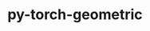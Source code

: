 ---
title: "py-torch-geometric"
layout: cache
categories: [package, develop]
meta: {"versions": ["2.1.0.post1"], "compilers": ["apple-clang@=14.0.0", "apple-clang@=14.0.3", "gcc@=11.3.0", "gcc@=7.3.1"], "oss": ["amzn2", "ubuntu22.04", "ventura"], "platforms": ["darwin", "linux"], "targets": ["aarch64", "ivybridge", "x86_64_v3", "x86_64_v4"], "stacks": ["ml-darwin-aarch64-mps", "ml-linux-x86_64-cpu", "ml-linux-x86_64-cuda", "root"], "num_specs": 80, "num_specs_by_stack": {"root": 80, "ml-darwin-aarch64-mps": 11, "ml-linux-x86_64-cpu": 18, "ml-linux-x86_64-cuda": 23}}
spec_details: [{"hash": "4biu4r6tb2ljllaaihkgho66oicrcctj", "compiler": "apple-clang@=14.0.0", "versions": ["2.1.0.post1"], "os": "ventura", "platform": "darwin", "target": "aarch64", "variants": ["build_system=python_pip", "~cuda"], "stacks": ["root", "ml-darwin-aarch64-mps"], "size": "-", "tarball": "https://binaries.spack.io/develop/build_cache/darwin-ventura-aarch64/apple-clang-14.0.0/py-torch-geometric-2.1.0.post1/darwin-ventura-aarch64-apple-clang-14.0.0-py-torch-geometric-2.1.0.post1-4biu4r6tb2ljllaaihkgho66oicrcctj.spack"}, {"hash": "obgv6v3fjjwtsndza44cskkqzmpccawl", "compiler": "apple-clang@=14.0.0", "versions": ["2.1.0.post1"], "os": "ventura", "platform": "darwin", "target": "aarch64", "variants": ["build_system=python_pip", "~cuda"], "stacks": ["root", "ml-darwin-aarch64-mps"], "size": "-", "tarball": "https://binaries.spack.io/develop/build_cache/darwin-ventura-aarch64/apple-clang-14.0.0/py-torch-geometric-2.1.0.post1/darwin-ventura-aarch64-apple-clang-14.0.0-py-torch-geometric-2.1.0.post1-obgv6v3fjjwtsndza44cskkqzmpccawl.spack"}, {"hash": "4mht6eundhnles5o2uv5iw5qr5jsrvwu", "compiler": "apple-clang@=14.0.0", "versions": ["2.1.0.post1"], "os": "ventura", "platform": "darwin", "target": "aarch64", "variants": ["build_system=python_pip", "~cuda"], "stacks": ["root", "ml-darwin-aarch64-mps"], "size": "-", "tarball": "https://binaries.spack.io/develop/build_cache/darwin-ventura-aarch64/apple-clang-14.0.0/py-torch-geometric-2.1.0.post1/darwin-ventura-aarch64-apple-clang-14.0.0-py-torch-geometric-2.1.0.post1-4mht6eundhnles5o2uv5iw5qr5jsrvwu.spack"}, {"hash": "52wdow6wqfwea2qazllyqbtywuv2dbpk", "compiler": "apple-clang@=14.0.3", "versions": ["2.1.0.post1"], "os": "ventura", "platform": "darwin", "target": "aarch64", "variants": ["build_system=python_pip", "~cuda"], "stacks": ["root", "ml-darwin-aarch64-mps"], "size": "-", "tarball": "https://binaries.spack.io/develop/build_cache/darwin-ventura-aarch64/apple-clang-14.0.3/py-torch-geometric-2.1.0.post1/darwin-ventura-aarch64-apple-clang-14.0.3-py-torch-geometric-2.1.0.post1-52wdow6wqfwea2qazllyqbtywuv2dbpk.spack"}, {"hash": "3q6yhhsrecw4m4zlbp6zz4cfytqzompa", "compiler": "apple-clang@=14.0.3", "versions": ["2.1.0.post1"], "os": "ventura", "platform": "darwin", "target": "aarch64", "variants": ["build_system=python_pip", "~cuda"], "stacks": ["root", "ml-darwin-aarch64-mps"], "size": "-", "tarball": "https://binaries.spack.io/develop/build_cache/darwin-ventura-aarch64/apple-clang-14.0.3/py-torch-geometric-2.1.0.post1/darwin-ventura-aarch64-apple-clang-14.0.3-py-torch-geometric-2.1.0.post1-3q6yhhsrecw4m4zlbp6zz4cfytqzompa.spack"}, {"hash": "gm5zpim7pybhw6lduh776wbhvp6lfann", "compiler": "apple-clang@=14.0.3", "versions": ["2.1.0.post1"], "os": "ventura", "platform": "darwin", "target": "aarch64", "variants": ["build_system=python_pip", "~cuda"], "stacks": ["root", "ml-darwin-aarch64-mps"], "size": "-", "tarball": "https://binaries.spack.io/develop/build_cache/darwin-ventura-aarch64/apple-clang-14.0.3/py-torch-geometric-2.1.0.post1/darwin-ventura-aarch64-apple-clang-14.0.3-py-torch-geometric-2.1.0.post1-gm5zpim7pybhw6lduh776wbhvp6lfann.spack"}, {"hash": "l5bxvh2qarp6na3pgntgjyifgglvdbgy", "compiler": "apple-clang@=14.0.3", "versions": ["2.1.0.post1"], "os": "ventura", "platform": "darwin", "target": "aarch64", "variants": ["build_system=python_pip", "~cuda"], "stacks": ["root", "ml-darwin-aarch64-mps"], "size": "-", "tarball": "https://binaries.spack.io/develop/build_cache/darwin-ventura-aarch64/apple-clang-14.0.3/py-torch-geometric-2.1.0.post1/darwin-ventura-aarch64-apple-clang-14.0.3-py-torch-geometric-2.1.0.post1-l5bxvh2qarp6na3pgntgjyifgglvdbgy.spack"}, {"hash": "mcn4z7ztke5il6wlce5avm5veessemhx", "compiler": "apple-clang@=14.0.3", "versions": ["2.1.0.post1"], "os": "ventura", "platform": "darwin", "target": "aarch64", "variants": ["build_system=python_pip", "~cuda"], "stacks": ["root", "ml-darwin-aarch64-mps"], "size": "-", "tarball": "https://binaries.spack.io/develop/build_cache/darwin-ventura-aarch64/apple-clang-14.0.3/py-torch-geometric-2.1.0.post1/darwin-ventura-aarch64-apple-clang-14.0.3-py-torch-geometric-2.1.0.post1-mcn4z7ztke5il6wlce5avm5veessemhx.spack"}, {"hash": "yvq7fbsmxletj2qubqhemhxdryjpwqiv", "compiler": "apple-clang@=14.0.3", "versions": ["2.1.0.post1"], "os": "ventura", "platform": "darwin", "target": "aarch64", "variants": ["build_system=python_pip", "~cuda"], "stacks": ["root", "ml-darwin-aarch64-mps"], "size": "-", "tarball": "https://binaries.spack.io/develop/build_cache/darwin-ventura-aarch64/apple-clang-14.0.3/py-torch-geometric-2.1.0.post1/darwin-ventura-aarch64-apple-clang-14.0.3-py-torch-geometric-2.1.0.post1-yvq7fbsmxletj2qubqhemhxdryjpwqiv.spack"}, {"hash": "lgxqocn56lztgrsdajsnxwhcu2usmxwv", "compiler": "apple-clang@=14.0.3", "versions": ["2.1.0.post1"], "os": "ventura", "platform": "darwin", "target": "aarch64", "variants": ["build_system=python_pip", "~cuda"], "stacks": ["root", "ml-darwin-aarch64-mps"], "size": "-", "tarball": "https://binaries.spack.io/develop/build_cache/darwin-ventura-aarch64/apple-clang-14.0.3/py-torch-geometric-2.1.0.post1/darwin-ventura-aarch64-apple-clang-14.0.3-py-torch-geometric-2.1.0.post1-lgxqocn56lztgrsdajsnxwhcu2usmxwv.spack"}, {"hash": "zfg3oobdhkh3zchjjna3hlwxymd3c2py", "compiler": "apple-clang@=14.0.3", "versions": ["2.1.0.post1"], "os": "ventura", "platform": "darwin", "target": "aarch64", "variants": ["build_system=python_pip", "~cuda"], "stacks": ["root", "ml-darwin-aarch64-mps"], "size": "-", "tarball": "https://binaries.spack.io/develop/build_cache/darwin-ventura-aarch64/apple-clang-14.0.3/py-torch-geometric-2.1.0.post1/darwin-ventura-aarch64-apple-clang-14.0.3-py-torch-geometric-2.1.0.post1-zfg3oobdhkh3zchjjna3hlwxymd3c2py.spack"}, {"hash": "qndzbxpekh6ohdzlec57c6z5cz5ewf3z", "compiler": "gcc@=7.3.1", "versions": ["2.1.0.post1"], "os": "amzn2", "platform": "linux", "target": "ivybridge", "variants": ["build_system=python_pip", "~cuda"], "stacks": ["root"], "size": "-", "tarball": "https://binaries.spack.io/develop/build_cache/linux-amzn2-ivybridge/gcc-7.3.1/py-torch-geometric-2.1.0.post1/linux-amzn2-ivybridge-gcc-7.3.1-py-torch-geometric-2.1.0.post1-qndzbxpekh6ohdzlec57c6z5cz5ewf3z.spack"}, {"hash": "hqsephojmtlb7vv2rx2ujsd5t2z2tb75", "compiler": "gcc@=7.3.1", "versions": ["2.1.0.post1"], "os": "amzn2", "platform": "linux", "target": "ivybridge", "variants": ["build_system=python_pip", "+cuda"], "stacks": ["root"], "size": "-", "tarball": "https://binaries.spack.io/develop/build_cache/linux-amzn2-ivybridge/gcc-7.3.1/py-torch-geometric-2.1.0.post1/linux-amzn2-ivybridge-gcc-7.3.1-py-torch-geometric-2.1.0.post1-hqsephojmtlb7vv2rx2ujsd5t2z2tb75.spack"}, {"hash": "ojhi5nyett7abv2uvundoiu2nn274xq5", "compiler": "gcc@=7.3.1", "versions": ["2.1.0.post1"], "os": "amzn2", "platform": "linux", "target": "ivybridge", "variants": ["build_system=python_pip", "~cuda"], "stacks": ["root"], "size": "-", "tarball": "https://binaries.spack.io/develop/build_cache/linux-amzn2-ivybridge/gcc-7.3.1/py-torch-geometric-2.1.0.post1/linux-amzn2-ivybridge-gcc-7.3.1-py-torch-geometric-2.1.0.post1-ojhi5nyett7abv2uvundoiu2nn274xq5.spack"}, {"hash": "oq6pcethrjw5ibgqifhcw3nzyg3ka6ui", "compiler": "gcc@=7.3.1", "versions": ["2.1.0.post1"], "os": "amzn2", "platform": "linux", "target": "ivybridge", "variants": ["build_system=python_pip", "+cuda"], "stacks": ["root"], "size": "-", "tarball": "https://binaries.spack.io/develop/build_cache/linux-amzn2-ivybridge/gcc-7.3.1/py-torch-geometric-2.1.0.post1/linux-amzn2-ivybridge-gcc-7.3.1-py-torch-geometric-2.1.0.post1-oq6pcethrjw5ibgqifhcw3nzyg3ka6ui.spack"}, {"hash": "nc2xxrpiwufpx6z4cmt4ctolosrvfjfm", "compiler": "gcc@=7.3.1", "versions": ["2.1.0.post1"], "os": "amzn2", "platform": "linux", "target": "ivybridge", "variants": ["build_system=python_pip", "+cuda"], "stacks": ["root"], "size": "-", "tarball": "https://binaries.spack.io/develop/build_cache/linux-amzn2-ivybridge/gcc-7.3.1/py-torch-geometric-2.1.0.post1/linux-amzn2-ivybridge-gcc-7.3.1-py-torch-geometric-2.1.0.post1-nc2xxrpiwufpx6z4cmt4ctolosrvfjfm.spack"}, {"hash": "vanlcqkrjxp3sajcj4h2bpdminrxisfq", "compiler": "gcc@=7.3.1", "versions": ["2.1.0.post1"], "os": "amzn2", "platform": "linux", "target": "ivybridge", "variants": ["build_system=python_pip", "~cuda"], "stacks": ["root"], "size": "-", "tarball": "https://binaries.spack.io/develop/build_cache/linux-amzn2-ivybridge/gcc-7.3.1/py-torch-geometric-2.1.0.post1/linux-amzn2-ivybridge-gcc-7.3.1-py-torch-geometric-2.1.0.post1-vanlcqkrjxp3sajcj4h2bpdminrxisfq.spack"}, {"hash": "3wxtnyjxelunck6jl7kfdrt4ah6dsdyd", "compiler": "gcc@=7.3.1", "versions": ["2.1.0.post1"], "os": "amzn2", "platform": "linux", "target": "ivybridge", "variants": ["build_system=python_pip", "+cuda"], "stacks": ["root"], "size": "-", "tarball": "https://binaries.spack.io/develop/build_cache/linux-amzn2-ivybridge/gcc-7.3.1/py-torch-geometric-2.1.0.post1/linux-amzn2-ivybridge-gcc-7.3.1-py-torch-geometric-2.1.0.post1-3wxtnyjxelunck6jl7kfdrt4ah6dsdyd.spack"}, {"hash": "m5og7eswuuzo6kicbhv5vto7sspops4v", "compiler": "gcc@=7.3.1", "versions": ["2.1.0.post1"], "os": "amzn2", "platform": "linux", "target": "x86_64_v3", "variants": ["build_system=python_pip", "+cuda"], "stacks": ["root"], "size": "-", "tarball": "https://binaries.spack.io/develop/build_cache/linux-amzn2-x86_64_v3/gcc-7.3.1/py-torch-geometric-2.1.0.post1/linux-amzn2-x86_64_v3-gcc-7.3.1-py-torch-geometric-2.1.0.post1-m5og7eswuuzo6kicbhv5vto7sspops4v.spack"}, {"hash": "2cxs3mt3bf3ql5gd7z73bmw3b2l5oiza", "compiler": "gcc@=7.3.1", "versions": ["2.1.0.post1"], "os": "amzn2", "platform": "linux", "target": "x86_64_v3", "variants": ["build_system=python_pip", "~cuda"], "stacks": ["root"], "size": "-", "tarball": "https://binaries.spack.io/develop/build_cache/linux-amzn2-x86_64_v3/gcc-7.3.1/py-torch-geometric-2.1.0.post1/linux-amzn2-x86_64_v3-gcc-7.3.1-py-torch-geometric-2.1.0.post1-2cxs3mt3bf3ql5gd7z73bmw3b2l5oiza.spack"}, {"hash": "2dme4ep7vz7q27yi6uppv6mgnkcuhuz7", "compiler": "gcc@=7.3.1", "versions": ["2.1.0.post1"], "os": "amzn2", "platform": "linux", "target": "x86_64_v3", "variants": ["build_system=python_pip", "+cuda"], "stacks": ["root"], "size": "-", "tarball": "https://binaries.spack.io/develop/build_cache/linux-amzn2-x86_64_v3/gcc-7.3.1/py-torch-geometric-2.1.0.post1/linux-amzn2-x86_64_v3-gcc-7.3.1-py-torch-geometric-2.1.0.post1-2dme4ep7vz7q27yi6uppv6mgnkcuhuz7.spack"}, {"hash": "kwu4xc5nctjy4qlnqmgj6lum2tzo3vmd", "compiler": "gcc@=7.3.1", "versions": ["2.1.0.post1"], "os": "amzn2", "platform": "linux", "target": "x86_64_v3", "variants": ["+cuda"], "stacks": ["root"], "size": "-", "tarball": "https://binaries.spack.io/develop/build_cache/linux-amzn2-x86_64_v3/gcc-7.3.1/py-torch-geometric-2.1.0.post1/linux-amzn2-x86_64_v3-gcc-7.3.1-py-torch-geometric-2.1.0.post1-kwu4xc5nctjy4qlnqmgj6lum2tzo3vmd.spack"}, {"hash": "scshlmianhvgpe73vtuy6jwkcslijrah", "compiler": "gcc@=7.3.1", "versions": ["2.1.0.post1"], "os": "amzn2", "platform": "linux", "target": "x86_64_v3", "variants": ["build_system=python_pip", "~cuda"], "stacks": ["root"], "size": "-", "tarball": "https://binaries.spack.io/develop/build_cache/linux-amzn2-x86_64_v3/gcc-7.3.1/py-torch-geometric-2.1.0.post1/linux-amzn2-x86_64_v3-gcc-7.3.1-py-torch-geometric-2.1.0.post1-scshlmianhvgpe73vtuy6jwkcslijrah.spack"}, {"hash": "bmloh4um3mbug2c457yjjy65mss3tar4", "compiler": "gcc@=7.3.1", "versions": ["2.1.0.post1"], "os": "amzn2", "platform": "linux", "target": "x86_64_v3", "variants": ["~cuda"], "stacks": ["root"], "size": "-", "tarball": "https://binaries.spack.io/develop/build_cache/linux-amzn2-x86_64_v3/gcc-7.3.1/py-torch-geometric-2.1.0.post1/linux-amzn2-x86_64_v3-gcc-7.3.1-py-torch-geometric-2.1.0.post1-bmloh4um3mbug2c457yjjy65mss3tar4.spack"}, {"hash": "mwxaf4lztruu7fgiqzbkqnnrf3zlqskp", "compiler": "gcc@=7.3.1", "versions": ["2.1.0.post1"], "os": "amzn2", "platform": "linux", "target": "x86_64_v3", "variants": ["build_system=python_pip", "~cuda"], "stacks": ["root", "ml-linux-x86_64-cpu"], "size": "-", "tarball": "https://binaries.spack.io/develop/build_cache/linux-amzn2-x86_64_v3/gcc-7.3.1/py-torch-geometric-2.1.0.post1/linux-amzn2-x86_64_v3-gcc-7.3.1-py-torch-geometric-2.1.0.post1-mwxaf4lztruu7fgiqzbkqnnrf3zlqskp.spack"}, {"hash": "4u2ftolfbaltzeabgtn4ky7lexok3krj", "compiler": "gcc@=7.3.1", "versions": ["2.1.0.post1"], "os": "amzn2", "platform": "linux", "target": "x86_64_v3", "variants": ["build_system=python_pip", "+cuda"], "stacks": ["root"], "size": "-", "tarball": "https://binaries.spack.io/develop/build_cache/linux-amzn2-x86_64_v3/gcc-7.3.1/py-torch-geometric-2.1.0.post1/linux-amzn2-x86_64_v3-gcc-7.3.1-py-torch-geometric-2.1.0.post1-4u2ftolfbaltzeabgtn4ky7lexok3krj.spack"}, {"hash": "yetsotnhkm4pyz2ud5m6nfee4xmq5yhq", "compiler": "gcc@=7.3.1", "versions": ["2.1.0.post1"], "os": "amzn2", "platform": "linux", "target": "x86_64_v3", "variants": ["build_system=python_pip", "+cuda"], "stacks": ["root"], "size": "-", "tarball": "https://binaries.spack.io/develop/build_cache/linux-amzn2-x86_64_v3/gcc-7.3.1/py-torch-geometric-2.1.0.post1/linux-amzn2-x86_64_v3-gcc-7.3.1-py-torch-geometric-2.1.0.post1-yetsotnhkm4pyz2ud5m6nfee4xmq5yhq.spack"}, {"hash": "k2ux2krt5tjtnq5z7ju5vkxjjvkjogxb", "compiler": "gcc@=7.3.1", "versions": ["2.1.0.post1"], "os": "amzn2", "platform": "linux", "target": "x86_64_v3", "variants": ["build_system=python_pip", "~cuda"], "stacks": ["root"], "size": "-", "tarball": "https://binaries.spack.io/develop/build_cache/linux-amzn2-x86_64_v3/gcc-7.3.1/py-torch-geometric-2.1.0.post1/linux-amzn2-x86_64_v3-gcc-7.3.1-py-torch-geometric-2.1.0.post1-k2ux2krt5tjtnq5z7ju5vkxjjvkjogxb.spack"}, {"hash": "whjnitc3jrv3pnxzzc2dztoqpyupdowv", "compiler": "gcc@=7.3.1", "versions": ["2.1.0.post1"], "os": "amzn2", "platform": "linux", "target": "x86_64_v3", "variants": ["build_system=python_pip", "~cuda"], "stacks": ["root"], "size": "-", "tarball": "https://binaries.spack.io/develop/build_cache/linux-amzn2-x86_64_v3/gcc-7.3.1/py-torch-geometric-2.1.0.post1/linux-amzn2-x86_64_v3-gcc-7.3.1-py-torch-geometric-2.1.0.post1-whjnitc3jrv3pnxzzc2dztoqpyupdowv.spack"}, {"hash": "kv37pv35we6fezoa2nn3d7ujz6cw2hqh", "compiler": "gcc@=7.3.1", "versions": ["2.1.0.post1"], "os": "amzn2", "platform": "linux", "target": "x86_64_v3", "variants": ["build_system=python_pip", "+cuda"], "stacks": ["root", "ml-linux-x86_64-cuda"], "size": "-", "tarball": "https://binaries.spack.io/develop/build_cache/linux-amzn2-x86_64_v3/gcc-7.3.1/py-torch-geometric-2.1.0.post1/linux-amzn2-x86_64_v3-gcc-7.3.1-py-torch-geometric-2.1.0.post1-kv37pv35we6fezoa2nn3d7ujz6cw2hqh.spack"}, {"hash": "xtvlzglddsdgtdmpwa55pn3tvrwi5mcy", "compiler": "gcc@=7.3.1", "versions": ["2.1.0.post1"], "os": "amzn2", "platform": "linux", "target": "x86_64_v3", "variants": ["build_system=python_pip", "~cuda"], "stacks": ["root"], "size": "-", "tarball": "https://binaries.spack.io/develop/build_cache/linux-amzn2-x86_64_v3/gcc-7.3.1/py-torch-geometric-2.1.0.post1/linux-amzn2-x86_64_v3-gcc-7.3.1-py-torch-geometric-2.1.0.post1-xtvlzglddsdgtdmpwa55pn3tvrwi5mcy.spack"}, {"hash": "wkbtojrbdss5fnrehaye43dthmckqjmm", "compiler": "gcc@=7.3.1", "versions": ["2.1.0.post1"], "os": "amzn2", "platform": "linux", "target": "x86_64_v3", "variants": ["build_system=python_pip", "~cuda"], "stacks": ["root"], "size": "-", "tarball": "https://binaries.spack.io/develop/build_cache/linux-amzn2-x86_64_v3/gcc-7.3.1/py-torch-geometric-2.1.0.post1/linux-amzn2-x86_64_v3-gcc-7.3.1-py-torch-geometric-2.1.0.post1-wkbtojrbdss5fnrehaye43dthmckqjmm.spack"}, {"hash": "lrblxdre4zagrz57vv5od5ktfirjrxju", "compiler": "gcc@=7.3.1", "versions": ["2.1.0.post1"], "os": "amzn2", "platform": "linux", "target": "x86_64_v3", "variants": ["build_system=python_pip", "~cuda"], "stacks": ["root"], "size": "-", "tarball": "https://binaries.spack.io/develop/build_cache/linux-amzn2-x86_64_v3/gcc-7.3.1/py-torch-geometric-2.1.0.post1/linux-amzn2-x86_64_v3-gcc-7.3.1-py-torch-geometric-2.1.0.post1-lrblxdre4zagrz57vv5od5ktfirjrxju.spack"}, {"hash": "uwurwg4svzopabkhwecyz33kdehwzmms", "compiler": "gcc@=7.3.1", "versions": ["2.1.0.post1"], "os": "amzn2", "platform": "linux", "target": "x86_64_v3", "variants": ["build_system=python_pip", "+cuda"], "stacks": ["root"], "size": "-", "tarball": "https://binaries.spack.io/develop/build_cache/linux-amzn2-x86_64_v3/gcc-7.3.1/py-torch-geometric-2.1.0.post1/linux-amzn2-x86_64_v3-gcc-7.3.1-py-torch-geometric-2.1.0.post1-uwurwg4svzopabkhwecyz33kdehwzmms.spack"}, {"hash": "knepwknnie5ojmplhgbn2nh33n7gt5bp", "compiler": "gcc@=7.3.1", "versions": ["2.1.0.post1"], "os": "amzn2", "platform": "linux", "target": "x86_64_v3", "variants": ["build_system=python_pip", "+cuda"], "stacks": ["root"], "size": "-", "tarball": "https://binaries.spack.io/develop/build_cache/linux-amzn2-x86_64_v3/gcc-7.3.1/py-torch-geometric-2.1.0.post1/linux-amzn2-x86_64_v3-gcc-7.3.1-py-torch-geometric-2.1.0.post1-knepwknnie5ojmplhgbn2nh33n7gt5bp.spack"}, {"hash": "j2c4cjhjazeauwt35ah5s7e63qnsoqro", "compiler": "gcc@=7.3.1", "versions": ["2.1.0.post1"], "os": "amzn2", "platform": "linux", "target": "x86_64_v3", "variants": ["build_system=python_pip", "+cuda"], "stacks": ["root"], "size": "-", "tarball": "https://binaries.spack.io/develop/build_cache/linux-amzn2-x86_64_v3/gcc-7.3.1/py-torch-geometric-2.1.0.post1/linux-amzn2-x86_64_v3-gcc-7.3.1-py-torch-geometric-2.1.0.post1-j2c4cjhjazeauwt35ah5s7e63qnsoqro.spack"}, {"hash": "rugnuwin4ggpobsuxci3yktx7etd3fam", "compiler": "gcc@=7.3.1", "versions": ["2.1.0.post1"], "os": "amzn2", "platform": "linux", "target": "x86_64_v3", "variants": ["build_system=python_pip", "~cuda"], "stacks": ["root"], "size": "-", "tarball": "https://binaries.spack.io/develop/build_cache/linux-amzn2-x86_64_v3/gcc-7.3.1/py-torch-geometric-2.1.0.post1/linux-amzn2-x86_64_v3-gcc-7.3.1-py-torch-geometric-2.1.0.post1-rugnuwin4ggpobsuxci3yktx7etd3fam.spack"}, {"hash": "otdnu6oxxq6acmwhpuhshcguhu73q66m", "compiler": "gcc@=7.3.1", "versions": ["2.1.0.post1"], "os": "amzn2", "platform": "linux", "target": "x86_64_v3", "variants": ["build_system=python_pip", "+cuda"], "stacks": ["root"], "size": "-", "tarball": "https://binaries.spack.io/develop/build_cache/linux-amzn2-x86_64_v3/gcc-7.3.1/py-torch-geometric-2.1.0.post1/linux-amzn2-x86_64_v3-gcc-7.3.1-py-torch-geometric-2.1.0.post1-otdnu6oxxq6acmwhpuhshcguhu73q66m.spack"}, {"hash": "zdch2eok2sh4iav5schyho5wopuu4dh4", "compiler": "gcc@=7.3.1", "versions": ["2.1.0.post1"], "os": "amzn2", "platform": "linux", "target": "x86_64_v3", "variants": ["~cuda"], "stacks": ["root"], "size": "-", "tarball": "https://binaries.spack.io/develop/build_cache/linux-amzn2-x86_64_v3/gcc-7.3.1/py-torch-geometric-2.1.0.post1/linux-amzn2-x86_64_v3-gcc-7.3.1-py-torch-geometric-2.1.0.post1-zdch2eok2sh4iav5schyho5wopuu4dh4.spack"}, {"hash": "rjd7cwabwnxwgvlmrgb2mmumfinlxz2f", "compiler": "gcc@=7.3.1", "versions": ["2.1.0.post1"], "os": "amzn2", "platform": "linux", "target": "x86_64_v4", "variants": ["~cuda"], "stacks": ["root"], "size": "-", "tarball": "https://binaries.spack.io/develop/build_cache/linux-amzn2-x86_64_v4/gcc-7.3.1/py-torch-geometric-2.1.0.post1/linux-amzn2-x86_64_v4-gcc-7.3.1-py-torch-geometric-2.1.0.post1-rjd7cwabwnxwgvlmrgb2mmumfinlxz2f.spack"}, {"hash": "5fhdlgxnxto3vrao5jpcehedkhzycndv", "compiler": "gcc@=7.3.1", "versions": ["2.1.0.post1"], "os": "amzn2", "platform": "linux", "target": "x86_64_v4", "variants": ["+cuda"], "stacks": ["root"], "size": "-", "tarball": "https://binaries.spack.io/develop/build_cache/linux-amzn2-x86_64_v4/gcc-7.3.1/py-torch-geometric-2.1.0.post1/linux-amzn2-x86_64_v4-gcc-7.3.1-py-torch-geometric-2.1.0.post1-5fhdlgxnxto3vrao5jpcehedkhzycndv.spack"}, {"hash": "taau3vblplu3oukj7xfezqyc56jiaiuw", "compiler": "gcc@=11.3.0", "versions": ["2.1.0.post1"], "os": "ubuntu22.04", "platform": "linux", "target": "x86_64_v3", "variants": ["build_system=python_pip", "+cuda"], "stacks": ["root", "ml-linux-x86_64-cuda"], "size": "-", "tarball": "https://binaries.spack.io/develop/build_cache/linux-ubuntu22.04-x86_64_v3/gcc-11.3.0/py-torch-geometric-2.1.0.post1/linux-ubuntu22.04-x86_64_v3-gcc-11.3.0-py-torch-geometric-2.1.0.post1-taau3vblplu3oukj7xfezqyc56jiaiuw.spack"}, {"hash": "sl2agzvmckpuehc572boxcnrp4hwltpb", "compiler": "gcc@=11.3.0", "versions": ["2.1.0.post1"], "os": "ubuntu22.04", "platform": "linux", "target": "x86_64_v3", "variants": ["build_system=python_pip", "~cuda"], "stacks": ["root", "ml-linux-x86_64-cpu"], "size": "-", "tarball": "https://binaries.spack.io/develop/build_cache/linux-ubuntu22.04-x86_64_v3/gcc-11.3.0/py-torch-geometric-2.1.0.post1/linux-ubuntu22.04-x86_64_v3-gcc-11.3.0-py-torch-geometric-2.1.0.post1-sl2agzvmckpuehc572boxcnrp4hwltpb.spack"}, {"hash": "uygst326kokzpj4b56m3jowocgfkpci7", "compiler": "gcc@=11.3.0", "versions": ["2.1.0.post1"], "os": "ubuntu22.04", "platform": "linux", "target": "x86_64_v3", "variants": ["build_system=python_pip", "~cuda"], "stacks": ["root", "ml-linux-x86_64-cpu"], "size": "-", "tarball": "https://binaries.spack.io/develop/build_cache/linux-ubuntu22.04-x86_64_v3/gcc-11.3.0/py-torch-geometric-2.1.0.post1/linux-ubuntu22.04-x86_64_v3-gcc-11.3.0-py-torch-geometric-2.1.0.post1-uygst326kokzpj4b56m3jowocgfkpci7.spack"}, {"hash": "5xamp7wxcjqvgvbhxto4iitox6hf3ota", "compiler": "gcc@=11.3.0", "versions": ["2.1.0.post1"], "os": "ubuntu22.04", "platform": "linux", "target": "x86_64_v3", "variants": ["build_system=python_pip", "~cuda"], "stacks": ["root", "ml-linux-x86_64-cpu"], "size": "-", "tarball": "https://binaries.spack.io/develop/build_cache/linux-ubuntu22.04-x86_64_v3/gcc-11.3.0/py-torch-geometric-2.1.0.post1/linux-ubuntu22.04-x86_64_v3-gcc-11.3.0-py-torch-geometric-2.1.0.post1-5xamp7wxcjqvgvbhxto4iitox6hf3ota.spack"}, {"hash": "3izwhdjqjj4luo2haytpyrflbecdrju2", "compiler": "gcc@=11.3.0", "versions": ["2.1.0.post1"], "os": "ubuntu22.04", "platform": "linux", "target": "x86_64_v3", "variants": ["build_system=python_pip", "+cuda"], "stacks": ["root", "ml-linux-x86_64-cuda"], "size": "-", "tarball": "https://binaries.spack.io/develop/build_cache/linux-ubuntu22.04-x86_64_v3/gcc-11.3.0/py-torch-geometric-2.1.0.post1/linux-ubuntu22.04-x86_64_v3-gcc-11.3.0-py-torch-geometric-2.1.0.post1-3izwhdjqjj4luo2haytpyrflbecdrju2.spack"}, {"hash": "rpviojdycj7rd5zyh7oyzrm76u3pco52", "compiler": "gcc@=11.3.0", "versions": ["2.1.0.post1"], "os": "ubuntu22.04", "platform": "linux", "target": "x86_64_v3", "variants": ["build_system=python_pip", "~cuda"], "stacks": ["root", "ml-linux-x86_64-cpu"], "size": "-", "tarball": "https://binaries.spack.io/develop/build_cache/linux-ubuntu22.04-x86_64_v3/gcc-11.3.0/py-torch-geometric-2.1.0.post1/linux-ubuntu22.04-x86_64_v3-gcc-11.3.0-py-torch-geometric-2.1.0.post1-rpviojdycj7rd5zyh7oyzrm76u3pco52.spack"}, {"hash": "o55nfwxuplfgxgwjjhsjuwql3d6xtlj4", "compiler": "gcc@=11.3.0", "versions": ["2.1.0.post1"], "os": "ubuntu22.04", "platform": "linux", "target": "x86_64_v3", "variants": ["build_system=python_pip", "+cuda"], "stacks": ["root", "ml-linux-x86_64-cuda"], "size": "-", "tarball": "https://binaries.spack.io/develop/build_cache/linux-ubuntu22.04-x86_64_v3/gcc-11.3.0/py-torch-geometric-2.1.0.post1/linux-ubuntu22.04-x86_64_v3-gcc-11.3.0-py-torch-geometric-2.1.0.post1-o55nfwxuplfgxgwjjhsjuwql3d6xtlj4.spack"}, {"hash": "erm7a7culfgp5kjv4wmmevdkskodvsfd", "compiler": "gcc@=11.3.0", "versions": ["2.1.0.post1"], "os": "ubuntu22.04", "platform": "linux", "target": "x86_64_v3", "variants": ["build_system=python_pip", "+cuda"], "stacks": ["root", "ml-linux-x86_64-cuda"], "size": "-", "tarball": "https://binaries.spack.io/develop/build_cache/linux-ubuntu22.04-x86_64_v3/gcc-11.3.0/py-torch-geometric-2.1.0.post1/linux-ubuntu22.04-x86_64_v3-gcc-11.3.0-py-torch-geometric-2.1.0.post1-erm7a7culfgp5kjv4wmmevdkskodvsfd.spack"}, {"hash": "3vr7xzupqungnw2xclvullngniqrczro", "compiler": "gcc@=11.3.0", "versions": ["2.1.0.post1"], "os": "ubuntu22.04", "platform": "linux", "target": "x86_64_v3", "variants": ["build_system=python_pip", "+cuda"], "stacks": ["root", "ml-linux-x86_64-cuda"], "size": "-", "tarball": "https://binaries.spack.io/develop/build_cache/linux-ubuntu22.04-x86_64_v3/gcc-11.3.0/py-torch-geometric-2.1.0.post1/linux-ubuntu22.04-x86_64_v3-gcc-11.3.0-py-torch-geometric-2.1.0.post1-3vr7xzupqungnw2xclvullngniqrczro.spack"}, {"hash": "j7lsklcwuiu53iorctbr2d6wctijxobr", "compiler": "gcc@=11.3.0", "versions": ["2.1.0.post1"], "os": "ubuntu22.04", "platform": "linux", "target": "x86_64_v3", "variants": ["build_system=python_pip", "~cuda"], "stacks": ["root", "ml-linux-x86_64-cpu"], "size": "-", "tarball": "https://binaries.spack.io/develop/build_cache/linux-ubuntu22.04-x86_64_v3/gcc-11.3.0/py-torch-geometric-2.1.0.post1/linux-ubuntu22.04-x86_64_v3-gcc-11.3.0-py-torch-geometric-2.1.0.post1-j7lsklcwuiu53iorctbr2d6wctijxobr.spack"}, {"hash": "f54jemscc5rvn3rqai6fdk5mf27mzknk", "compiler": "gcc@=11.3.0", "versions": ["2.1.0.post1"], "os": "ubuntu22.04", "platform": "linux", "target": "x86_64_v3", "variants": ["build_system=python_pip", "~cuda"], "stacks": ["root", "ml-linux-x86_64-cpu"], "size": "-", "tarball": "https://binaries.spack.io/develop/build_cache/linux-ubuntu22.04-x86_64_v3/gcc-11.3.0/py-torch-geometric-2.1.0.post1/linux-ubuntu22.04-x86_64_v3-gcc-11.3.0-py-torch-geometric-2.1.0.post1-f54jemscc5rvn3rqai6fdk5mf27mzknk.spack"}, {"hash": "4eskbwupxglgk77enn4tl65ehlc57fjp", "compiler": "gcc@=11.3.0", "versions": ["2.1.0.post1"], "os": "ubuntu22.04", "platform": "linux", "target": "x86_64_v3", "variants": ["build_system=python_pip", "~cuda"], "stacks": ["root", "ml-linux-x86_64-cpu"], "size": "-", "tarball": "https://binaries.spack.io/develop/build_cache/linux-ubuntu22.04-x86_64_v3/gcc-11.3.0/py-torch-geometric-2.1.0.post1/linux-ubuntu22.04-x86_64_v3-gcc-11.3.0-py-torch-geometric-2.1.0.post1-4eskbwupxglgk77enn4tl65ehlc57fjp.spack"}, {"hash": "nhwko3etv2eda2tfg55jryznvq547qxj", "compiler": "gcc@=11.3.0", "versions": ["2.1.0.post1"], "os": "ubuntu22.04", "platform": "linux", "target": "x86_64_v3", "variants": ["build_system=python_pip", "+cuda"], "stacks": ["root", "ml-linux-x86_64-cuda"], "size": "-", "tarball": "https://binaries.spack.io/develop/build_cache/linux-ubuntu22.04-x86_64_v3/gcc-11.3.0/py-torch-geometric-2.1.0.post1/linux-ubuntu22.04-x86_64_v3-gcc-11.3.0-py-torch-geometric-2.1.0.post1-nhwko3etv2eda2tfg55jryznvq547qxj.spack"}, {"hash": "673etao7mxrf42tkcktkpla6rqkadppr", "compiler": "gcc@=11.3.0", "versions": ["2.1.0.post1"], "os": "ubuntu22.04", "platform": "linux", "target": "x86_64_v3", "variants": ["build_system=python_pip", "~cuda"], "stacks": ["root", "ml-linux-x86_64-cpu"], "size": "-", "tarball": "https://binaries.spack.io/develop/build_cache/linux-ubuntu22.04-x86_64_v3/gcc-11.3.0/py-torch-geometric-2.1.0.post1/linux-ubuntu22.04-x86_64_v3-gcc-11.3.0-py-torch-geometric-2.1.0.post1-673etao7mxrf42tkcktkpla6rqkadppr.spack"}, {"hash": "px7hlrzh4dotuz56h72ffqcklchstpvj", "compiler": "gcc@=11.3.0", "versions": ["2.1.0.post1"], "os": "ubuntu22.04", "platform": "linux", "target": "x86_64_v3", "variants": ["build_system=python_pip", "+cuda"], "stacks": ["root", "ml-linux-x86_64-cuda"], "size": "-", "tarball": "https://binaries.spack.io/develop/build_cache/linux-ubuntu22.04-x86_64_v3/gcc-11.3.0/py-torch-geometric-2.1.0.post1/linux-ubuntu22.04-x86_64_v3-gcc-11.3.0-py-torch-geometric-2.1.0.post1-px7hlrzh4dotuz56h72ffqcklchstpvj.spack"}, {"hash": "3qjjhvnxya2w65tjixn32az2ry4x6apl", "compiler": "gcc@=11.3.0", "versions": ["2.1.0.post1"], "os": "ubuntu22.04", "platform": "linux", "target": "x86_64_v3", "variants": ["build_system=python_pip", "+cuda"], "stacks": ["root", "ml-linux-x86_64-cuda"], "size": "-", "tarball": "https://binaries.spack.io/develop/build_cache/linux-ubuntu22.04-x86_64_v3/gcc-11.3.0/py-torch-geometric-2.1.0.post1/linux-ubuntu22.04-x86_64_v3-gcc-11.3.0-py-torch-geometric-2.1.0.post1-3qjjhvnxya2w65tjixn32az2ry4x6apl.spack"}, {"hash": "lhvwqgzrnmhdzlanrz4jiphhj66fbenz", "compiler": "gcc@=11.3.0", "versions": ["2.1.0.post1"], "os": "ubuntu22.04", "platform": "linux", "target": "x86_64_v3", "variants": ["build_system=python_pip", "~cuda"], "stacks": ["root", "ml-linux-x86_64-cpu"], "size": "-", "tarball": "https://binaries.spack.io/develop/build_cache/linux-ubuntu22.04-x86_64_v3/gcc-11.3.0/py-torch-geometric-2.1.0.post1/linux-ubuntu22.04-x86_64_v3-gcc-11.3.0-py-torch-geometric-2.1.0.post1-lhvwqgzrnmhdzlanrz4jiphhj66fbenz.spack"}, {"hash": "6yco7hybtw6kttbbnuxa32btcde43agm", "compiler": "gcc@=11.3.0", "versions": ["2.1.0.post1"], "os": "ubuntu22.04", "platform": "linux", "target": "x86_64_v3", "variants": ["build_system=python_pip", "+cuda"], "stacks": ["root", "ml-linux-x86_64-cuda"], "size": "-", "tarball": "https://binaries.spack.io/develop/build_cache/linux-ubuntu22.04-x86_64_v3/gcc-11.3.0/py-torch-geometric-2.1.0.post1/linux-ubuntu22.04-x86_64_v3-gcc-11.3.0-py-torch-geometric-2.1.0.post1-6yco7hybtw6kttbbnuxa32btcde43agm.spack"}, {"hash": "rkhptom6v4ifdkslwkm6ifohlsfe4pb7", "compiler": "gcc@=11.3.0", "versions": ["2.1.0.post1"], "os": "ubuntu22.04", "platform": "linux", "target": "x86_64_v3", "variants": ["build_system=python_pip", "+cuda"], "stacks": ["root", "ml-linux-x86_64-cuda"], "size": "-", "tarball": "https://binaries.spack.io/develop/build_cache/linux-ubuntu22.04-x86_64_v3/gcc-11.3.0/py-torch-geometric-2.1.0.post1/linux-ubuntu22.04-x86_64_v3-gcc-11.3.0-py-torch-geometric-2.1.0.post1-rkhptom6v4ifdkslwkm6ifohlsfe4pb7.spack"}, {"hash": "5hxkxjhil2ahioxgsp74nw6ky3qumk25", "compiler": "gcc@=11.3.0", "versions": ["2.1.0.post1"], "os": "ubuntu22.04", "platform": "linux", "target": "x86_64_v3", "variants": ["build_system=python_pip", "~cuda"], "stacks": ["root", "ml-linux-x86_64-cpu"], "size": "-", "tarball": "https://binaries.spack.io/develop/build_cache/linux-ubuntu22.04-x86_64_v3/gcc-11.3.0/py-torch-geometric-2.1.0.post1/linux-ubuntu22.04-x86_64_v3-gcc-11.3.0-py-torch-geometric-2.1.0.post1-5hxkxjhil2ahioxgsp74nw6ky3qumk25.spack"}, {"hash": "6xvhkxmwofbqbcuvy6xy7u77diwbkplc", "compiler": "gcc@=11.3.0", "versions": ["2.1.0.post1"], "os": "ubuntu22.04", "platform": "linux", "target": "x86_64_v3", "variants": ["build_system=python_pip", "+cuda"], "stacks": ["root", "ml-linux-x86_64-cuda"], "size": "-", "tarball": "https://binaries.spack.io/develop/build_cache/linux-ubuntu22.04-x86_64_v3/gcc-11.3.0/py-torch-geometric-2.1.0.post1/linux-ubuntu22.04-x86_64_v3-gcc-11.3.0-py-torch-geometric-2.1.0.post1-6xvhkxmwofbqbcuvy6xy7u77diwbkplc.spack"}, {"hash": "hg7xnralide2m5uufr42xstwhwbgtyru", "compiler": "gcc@=11.3.0", "versions": ["2.1.0.post1"], "os": "ubuntu22.04", "platform": "linux", "target": "x86_64_v3", "variants": ["build_system=python_pip", "+cuda"], "stacks": ["root", "ml-linux-x86_64-cuda"], "size": "-", "tarball": "https://binaries.spack.io/develop/build_cache/linux-ubuntu22.04-x86_64_v3/gcc-11.3.0/py-torch-geometric-2.1.0.post1/linux-ubuntu22.04-x86_64_v3-gcc-11.3.0-py-torch-geometric-2.1.0.post1-hg7xnralide2m5uufr42xstwhwbgtyru.spack"}, {"hash": "77wihxotzpk7ennj3wwhe2k72urgapep", "compiler": "gcc@=11.3.0", "versions": ["2.1.0.post1"], "os": "ubuntu22.04", "platform": "linux", "target": "x86_64_v3", "variants": ["build_system=python_pip", "+cuda"], "stacks": ["root", "ml-linux-x86_64-cuda"], "size": "-", "tarball": "https://binaries.spack.io/develop/build_cache/linux-ubuntu22.04-x86_64_v3/gcc-11.3.0/py-torch-geometric-2.1.0.post1/linux-ubuntu22.04-x86_64_v3-gcc-11.3.0-py-torch-geometric-2.1.0.post1-77wihxotzpk7ennj3wwhe2k72urgapep.spack"}, {"hash": "nxwqhlcf4ohjgupet2g7yawovy4m2hy7", "compiler": "gcc@=11.3.0", "versions": ["2.1.0.post1"], "os": "ubuntu22.04", "platform": "linux", "target": "x86_64_v3", "variants": ["build_system=python_pip", "+cuda"], "stacks": ["root", "ml-linux-x86_64-cuda"], "size": "-", "tarball": "https://binaries.spack.io/develop/build_cache/linux-ubuntu22.04-x86_64_v3/gcc-11.3.0/py-torch-geometric-2.1.0.post1/linux-ubuntu22.04-x86_64_v3-gcc-11.3.0-py-torch-geometric-2.1.0.post1-nxwqhlcf4ohjgupet2g7yawovy4m2hy7.spack"}, {"hash": "cbzp56ud7hvxgvwv4tjufs3adnb6koiy", "compiler": "gcc@=11.3.0", "versions": ["2.1.0.post1"], "os": "ubuntu22.04", "platform": "linux", "target": "x86_64_v3", "variants": ["build_system=python_pip", "+cuda"], "stacks": ["root", "ml-linux-x86_64-cuda"], "size": "-", "tarball": "https://binaries.spack.io/develop/build_cache/linux-ubuntu22.04-x86_64_v3/gcc-11.3.0/py-torch-geometric-2.1.0.post1/linux-ubuntu22.04-x86_64_v3-gcc-11.3.0-py-torch-geometric-2.1.0.post1-cbzp56ud7hvxgvwv4tjufs3adnb6koiy.spack"}, {"hash": "r32djjxsy4l6ql7w5wylt3zncvbllriq", "compiler": "gcc@=11.3.0", "versions": ["2.1.0.post1"], "os": "ubuntu22.04", "platform": "linux", "target": "x86_64_v3", "variants": ["build_system=python_pip", "+cuda"], "stacks": ["root", "ml-linux-x86_64-cuda"], "size": "-", "tarball": "https://binaries.spack.io/develop/build_cache/linux-ubuntu22.04-x86_64_v3/gcc-11.3.0/py-torch-geometric-2.1.0.post1/linux-ubuntu22.04-x86_64_v3-gcc-11.3.0-py-torch-geometric-2.1.0.post1-r32djjxsy4l6ql7w5wylt3zncvbllriq.spack"}, {"hash": "er6xeug4t5m6dzxkb75iejhm6y3orfct", "compiler": "gcc@=11.3.0", "versions": ["2.1.0.post1"], "os": "ubuntu22.04", "platform": "linux", "target": "x86_64_v3", "variants": ["build_system=python_pip", "~cuda"], "stacks": ["root", "ml-linux-x86_64-cpu"], "size": "-", "tarball": "https://binaries.spack.io/develop/build_cache/linux-ubuntu22.04-x86_64_v3/gcc-11.3.0/py-torch-geometric-2.1.0.post1/linux-ubuntu22.04-x86_64_v3-gcc-11.3.0-py-torch-geometric-2.1.0.post1-er6xeug4t5m6dzxkb75iejhm6y3orfct.spack"}, {"hash": "sf5bkkjr2kb5opnwmkuutqcr5peuu32f", "compiler": "gcc@=11.3.0", "versions": ["2.1.0.post1"], "os": "ubuntu22.04", "platform": "linux", "target": "x86_64_v3", "variants": ["build_system=python_pip", "+cuda"], "stacks": ["root", "ml-linux-x86_64-cuda"], "size": "-", "tarball": "https://binaries.spack.io/develop/build_cache/linux-ubuntu22.04-x86_64_v3/gcc-11.3.0/py-torch-geometric-2.1.0.post1/linux-ubuntu22.04-x86_64_v3-gcc-11.3.0-py-torch-geometric-2.1.0.post1-sf5bkkjr2kb5opnwmkuutqcr5peuu32f.spack"}, {"hash": "hbgam5jdpehf7wosdfqvk5lgr2fnflg5", "compiler": "gcc@=11.3.0", "versions": ["2.1.0.post1"], "os": "ubuntu22.04", "platform": "linux", "target": "x86_64_v3", "variants": ["build_system=python_pip", "~cuda"], "stacks": ["root", "ml-linux-x86_64-cpu"], "size": "-", "tarball": "https://binaries.spack.io/develop/build_cache/linux-ubuntu22.04-x86_64_v3/gcc-11.3.0/py-torch-geometric-2.1.0.post1/linux-ubuntu22.04-x86_64_v3-gcc-11.3.0-py-torch-geometric-2.1.0.post1-hbgam5jdpehf7wosdfqvk5lgr2fnflg5.spack"}, {"hash": "w4yiyebdxzn5pmmkjp5opl3lrv5zlmir", "compiler": "gcc@=11.3.0", "versions": ["2.1.0.post1"], "os": "ubuntu22.04", "platform": "linux", "target": "x86_64_v3", "variants": ["build_system=python_pip", "~cuda"], "stacks": ["root", "ml-linux-x86_64-cpu"], "size": "-", "tarball": "https://binaries.spack.io/develop/build_cache/linux-ubuntu22.04-x86_64_v3/gcc-11.3.0/py-torch-geometric-2.1.0.post1/linux-ubuntu22.04-x86_64_v3-gcc-11.3.0-py-torch-geometric-2.1.0.post1-w4yiyebdxzn5pmmkjp5opl3lrv5zlmir.spack"}, {"hash": "tbmgmjjaaqsucevdhhrec76hjiipjaal", "compiler": "gcc@=11.3.0", "versions": ["2.1.0.post1"], "os": "ubuntu22.04", "platform": "linux", "target": "x86_64_v3", "variants": ["build_system=python_pip", "~cuda"], "stacks": ["root", "ml-linux-x86_64-cpu"], "size": "-", "tarball": "https://binaries.spack.io/develop/build_cache/linux-ubuntu22.04-x86_64_v3/gcc-11.3.0/py-torch-geometric-2.1.0.post1/linux-ubuntu22.04-x86_64_v3-gcc-11.3.0-py-torch-geometric-2.1.0.post1-tbmgmjjaaqsucevdhhrec76hjiipjaal.spack"}, {"hash": "swxz6tkmcwayyu76l443osvjzbrfmgvj", "compiler": "gcc@=11.3.0", "versions": ["2.1.0.post1"], "os": "ubuntu22.04", "platform": "linux", "target": "x86_64_v3", "variants": ["build_system=python_pip", "+cuda"], "stacks": ["root", "ml-linux-x86_64-cuda"], "size": "-", "tarball": "https://binaries.spack.io/develop/build_cache/linux-ubuntu22.04-x86_64_v3/gcc-11.3.0/py-torch-geometric-2.1.0.post1/linux-ubuntu22.04-x86_64_v3-gcc-11.3.0-py-torch-geometric-2.1.0.post1-swxz6tkmcwayyu76l443osvjzbrfmgvj.spack"}, {"hash": "xz44p7odhps5e2h7u7e37g66l5t4nxsx", "compiler": "gcc@=11.3.0", "versions": ["2.1.0.post1"], "os": "ubuntu22.04", "platform": "linux", "target": "x86_64_v3", "variants": ["build_system=python_pip", "+cuda"], "stacks": ["root", "ml-linux-x86_64-cuda"], "size": "-", "tarball": "https://binaries.spack.io/develop/build_cache/linux-ubuntu22.04-x86_64_v3/gcc-11.3.0/py-torch-geometric-2.1.0.post1/linux-ubuntu22.04-x86_64_v3-gcc-11.3.0-py-torch-geometric-2.1.0.post1-xz44p7odhps5e2h7u7e37g66l5t4nxsx.spack"}, {"hash": "u4ahwu3i6bvqbxm7qpx4he2fxabjuiib", "compiler": "gcc@=11.3.0", "versions": ["2.1.0.post1"], "os": "ubuntu22.04", "platform": "linux", "target": "x86_64_v3", "variants": ["build_system=python_pip", "~cuda"], "stacks": ["root", "ml-linux-x86_64-cpu"], "size": "-", "tarball": "https://binaries.spack.io/develop/build_cache/linux-ubuntu22.04-x86_64_v3/gcc-11.3.0/py-torch-geometric-2.1.0.post1/linux-ubuntu22.04-x86_64_v3-gcc-11.3.0-py-torch-geometric-2.1.0.post1-u4ahwu3i6bvqbxm7qpx4he2fxabjuiib.spack"}, {"hash": "ts23jtpcmsm6j5fmrnzll33q6yjo6as4", "compiler": "gcc@=11.3.0", "versions": ["2.1.0.post1"], "os": "ubuntu22.04", "platform": "linux", "target": "x86_64_v3", "variants": ["build_system=python_pip", "~cuda"], "stacks": ["root", "ml-linux-x86_64-cpu"], "size": "-", "tarball": "https://binaries.spack.io/develop/build_cache/linux-ubuntu22.04-x86_64_v3/gcc-11.3.0/py-torch-geometric-2.1.0.post1/linux-ubuntu22.04-x86_64_v3-gcc-11.3.0-py-torch-geometric-2.1.0.post1-ts23jtpcmsm6j5fmrnzll33q6yjo6as4.spack"}, {"hash": "vufp7r2pv2eiqsi5xclewzuq2dpjn43r", "compiler": "gcc@=11.3.0", "versions": ["2.1.0.post1"], "os": "ubuntu22.04", "platform": "linux", "target": "x86_64_v3", "variants": ["build_system=python_pip", "+cuda"], "stacks": ["root", "ml-linux-x86_64-cuda"], "size": "-", "tarball": "https://binaries.spack.io/develop/build_cache/linux-ubuntu22.04-x86_64_v3/gcc-11.3.0/py-torch-geometric-2.1.0.post1/linux-ubuntu22.04-x86_64_v3-gcc-11.3.0-py-torch-geometric-2.1.0.post1-vufp7r2pv2eiqsi5xclewzuq2dpjn43r.spack"}, {"hash": "xm5ikys3qeh23q5azeoqzdzffmisgokr", "compiler": "gcc@=11.3.0", "versions": ["2.1.0.post1"], "os": "ubuntu22.04", "platform": "linux", "target": "x86_64_v3", "variants": ["build_system=python_pip", "+cuda"], "stacks": ["root", "ml-linux-x86_64-cuda"], "size": "-", "tarball": "https://binaries.spack.io/develop/build_cache/linux-ubuntu22.04-x86_64_v3/gcc-11.3.0/py-torch-geometric-2.1.0.post1/linux-ubuntu22.04-x86_64_v3-gcc-11.3.0-py-torch-geometric-2.1.0.post1-xm5ikys3qeh23q5azeoqzdzffmisgokr.spack"}, {"hash": "veryodunjwnyjhhlw7kcahqidhijwe3x", "compiler": "gcc@=11.3.0", "versions": ["2.1.0.post1"], "os": "ubuntu22.04", "platform": "linux", "target": "x86_64_v3", "variants": ["build_system=python_pip", "+cuda"], "stacks": ["root", "ml-linux-x86_64-cuda"], "size": "-", "tarball": "https://binaries.spack.io/develop/build_cache/linux-ubuntu22.04-x86_64_v3/gcc-11.3.0/py-torch-geometric-2.1.0.post1/linux-ubuntu22.04-x86_64_v3-gcc-11.3.0-py-torch-geometric-2.1.0.post1-veryodunjwnyjhhlw7kcahqidhijwe3x.spack"}, {"hash": "zxukkd4ir2axjgjglkq54omyidlyy3jm", "compiler": "gcc@=11.3.0", "versions": ["2.1.0.post1"], "os": "ubuntu22.04", "platform": "linux", "target": "x86_64_v3", "variants": ["build_system=python_pip", "~cuda"], "stacks": ["root", "ml-linux-x86_64-cpu"], "size": "-", "tarball": "https://binaries.spack.io/develop/build_cache/linux-ubuntu22.04-x86_64_v3/gcc-11.3.0/py-torch-geometric-2.1.0.post1/linux-ubuntu22.04-x86_64_v3-gcc-11.3.0-py-torch-geometric-2.1.0.post1-zxukkd4ir2axjgjglkq54omyidlyy3jm.spack"}]
---